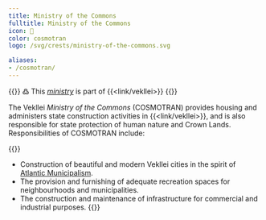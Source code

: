 ```yaml
---
title: Ministry of the Commons
fulltitle: Ministry of the Commons
icon: 🏡
color: cosmotran
logo: /svg/crests/ministry-of-the-commons.svg

aliases:
- /cosmotran/
---
```

{{<note>}}
߷ This *[ministry](/ministries/)* is part of {{<link/vekllei>}}
{{</note>}}

The Vekllei *Ministry of the Commons* (COSMOTRAN) provides housing and administers state construction activities in {{<link/vekllei>}}, and is also responsible for state protection of human nature and Crown Lands. Responsibilities of COSMOTRAN include:

{{<note panel>}}
* Construction of beautiful and modern Vekllei cities in the spirit of [Atlantic Municipalism](/vekllei/#atlantic-municipalism).
* The provision and furnishing of adequate recreation spaces for neighbourhoods and municipalities.
* The construction and maintenance of infrastructure for commercial and industrial purposes.
{{</note>}}